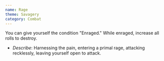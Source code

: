 ```yaml
---
name: Rage
theme: Savagery
category: Combat
---
```


You can give yourself the condition "Enraged." While enraged, increase all rolls to destroy.

* *Describe*: Harnessing the pain, entering a primal rage, attacking recklessly, leaving yourself open to attack.